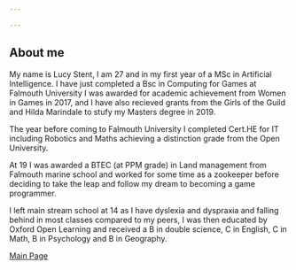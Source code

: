 ```yaml
---

---
```


## **About me**
  
My name is Lucy Stent, I am 27 and in my first year of a MSc in Artificial Intelligence. I have just completed a Bsc in Computing for Games at Falmouth University
I was awarded for academic achievement from Women in Games in 2017, and I have also recieved grants from the Girls of the Guild and Hilda Marindale to stufy my Masters degree in 2019.

The year before coming to Falmouth University I completed Cert.HE for IT including Robotics and Maths achieving a distinction grade from   the Open University.

At 19 I was awarded a BTEC (at PPM grade) in Land management from Falmouth marine school and worked for some time as a zookeeper before   deciding to take the leap and follow my dream to becoming a game programmer.

I left main stream school at 14 as I have dyslexia and dyspraxia and falling behind in most classes compared to my peers, I was then       educated by Oxford Open Learning and received a B in double science, C in English, C in Math, B in Psychology and B in Geography.
  
<a href="index.html" class="btn">Main Page</a>
